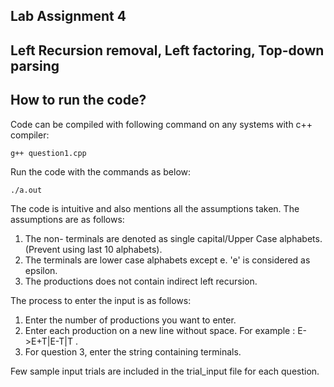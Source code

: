 ## Lab Assignment 4

## Left Recursion removal, Left factoring, Top-down parsing

## How to run the code?
Code can be compiled with following command on any systems with c++ compiler:

```
g++ question1.cpp
```
Run the code with the commands as below:

```
./a.out
```
The code is intuitive and also mentions all the assumptions taken.
The assumptions are as follows:
1. The non- terminals are denoted as single capital/Upper Case alphabets.(Prevent using last 10 alphabets).
2. The terminals are lower case alphabets except e. 'e' is considered as epsilon.
3. The productions does not contain indirect left recursion.

The process to enter the input is as follows:
1. Enter the number of productions you want to enter.
2. Enter each production on a new line without space. For example : E->E+T|E-T|T .
3. For question 3, enter the string containing terminals.

Few sample input trials are included in the trial_input file for each question. 
